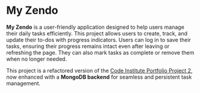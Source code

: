 # My Zendo

**My Zendo** is a user-friendly application designed to help users manage their daily tasks efficiently. This project allows users to create, track, and update their to-dos with progress indicators. Users can log in to save their tasks, ensuring their progress remains intact even after leaving or refreshing the page. They can also mark tasks as complete or remove them when no longer needed.

This project is a refactored version of the [Code Institute Portfolio Project 2](https://github.com/EdwardShanahan07/my-todo-list), now enhanced with a **MongoDB backend** for seamless and persistent task management.
